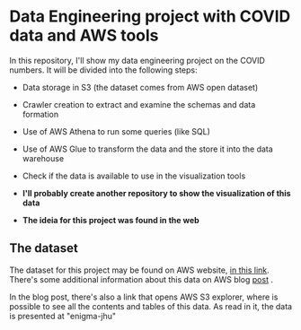 # Data Engineering project with COVID data and AWS tools

In this repository, I'll show my data engineering project on the COVID numbers. It will be divided into the following steps:
- Data storage in S3 (the dataset comes from AWS open dataset)
- Crawler creation to extract and examine the schemas and data formation
- Use of AWS Athena to run some queries (like SQL)
- Use of AWS Glue to transform the data and the store it into the data warehouse
- Check if the data is available to use in the visualization tools


- **I'll probably create another repository to show the visualization of this data** </br>
- **The ideia for this project was found in the web** </br>

## The dataset

The dataset for this project may be found on AWS website, [in this link](https://aws.amazon.com/pt/covid-19-data-lake/).</br>
There's some additional information about this data on AWS blog [post](https://aws.amazon.com/pt/blogs/big-data/a-public-data-lake-for-analysis-of-covid-19-data/#:~:text=The%20AWS%20COVID%2D19%20data,all%20the%20available%20data%20sources.) .

In the blog post, there's also a link that opens AWS S3 explorer, where is possible to see all the contents and tables of this data. As read in it, the data is presented at "enigma-jhu"

